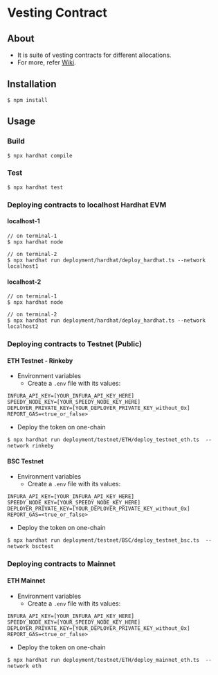 # Vesting Contract

## About
* It is suite of vesting contracts for different allocations.
* For more, refer [Wiki](https://github.com/UnicoinOfficial/vesting-contract/wiki).

## Installation
```console
$ npm install
```

## Usage

### Build
```console
$ npx hardhat compile
```

### Test
```console
$ npx hardhat test
```

### Deploying contracts to localhost Hardhat EVM
#### localhost-1
```console
// on terminal-1
$ npx hardhat node

// on terminal-2
$ npx hardhat run deployment/hardhat/deploy_hardhat.ts --network localhost1
```


#### localhost-2
```console
// on terminal-1
$ npx hardhat node

// on terminal-2
$ npx hardhat run deployment/hardhat/deploy_hardhat.ts --network localhost2
```


### Deploying contracts to Testnet (Public)
#### ETH Testnet - Rinkeby
* Environment variables
	- Create a `.env` file with its values:
```
INFURA_API_KEY=[YOUR_INFURA_API_KEY_HERE]
SPEEDY_NODE_KEY=[YOUR_SPEEDY_NODE_KEY_HERE]
DEPLOYER_PRIVATE_KEY=[YOUR_DEPLOYER_PRIVATE_KEY_without_0x]
REPORT_GAS=<true_or_false>
```

* Deploy the token on one-chain
```console
$ npx hardhat run deployment/testnet/ETH/deploy_testnet_eth.ts  --network rinkeby
```

#### BSC Testnet
* Environment variables
	- Create a `.env` file with its values:
```
INFURA_API_KEY=[YOUR_INFURA_API_KEY_HERE]
SPEEDY_NODE_KEY=[YOUR_SPEEDY_NODE_KEY_HERE]
DEPLOYER_PRIVATE_KEY=[YOUR_DEPLOYER_PRIVATE_KEY_without_0x]
REPORT_GAS=<true_or_false>
```

* Deploy the token on one-chain
```console
$ npx hardhat run deployment/testnet/BSC/deploy_testnet_bsc.ts  --network bsctest
```

### Deploying contracts to Mainnet
#### ETH Mainnet
* Environment variables
	- Create a `.env` file with its values:
```
INFURA_API_KEY=[YOUR_INFURA_API_KEY_HERE]
SPEEDY_NODE_KEY=[YOUR_SPEEDY_NODE_KEY_HERE]
DEPLOYER_PRIVATE_KEY=[YOUR_DEPLOYER_PRIVATE_KEY_without_0x]
REPORT_GAS=<true_or_false>
```

* Deploy the token on one-chain
```console
$ npx hardhat run deployment/testnet/ETH/deploy_mainnet_eth.ts  --network eth
```
